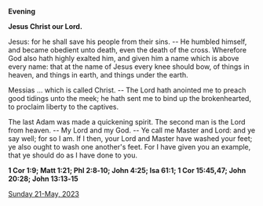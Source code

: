 **Evening**

**Jesus Christ our Lord.**
 
Jesus: for he shall save his people from their sins. -- He humbled himself, and became obedient unto death, even the death of the cross. Wherefore God also hath highly exalted him, and given him a name which is above every name: that at the name of Jesus every knee should bow, of things in heaven, and things in earth, and things under the earth.
 
Messias ... which is called Christ. -- The Lord hath anointed me to preach good tidings unto the meek; he hath sent me to bind up the brokenhearted, to proclaim liberty to the captives.
 
The last Adam was made a quickening spirit. The second man is the Lord from heaven. -- My Lord and my God. -- Ye call me Master and Lord: and ye say well; for so I am. If I then, your Lord and Master have washed your feet; ye also ought to wash one another's feet. For I have given you an example, that ye should do as I have done to you.  

**1 Cor 1:9; Matt 1:21; Phl 2:8‑10; John 4:25; Isa 61:1; 1 Cor 15:45,47; John 20:28; John 13:13‑15**

[Sunday 21-May, 2023](https://t.me/daily_light)
